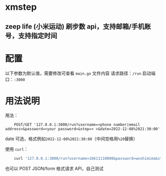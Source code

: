 # xmstep
zeep life (小米运动) 刷步数 api，支持邮箱/手机账号，支持指定时间
---

# 配置

以下参数为默认值，需要修改可查看 `main.go` 文件内容
请求路径：`/run`
启动端口：`:3000`



# 用法说明

用法：
```
    POST/GET '127.0.0.1:3000/run?username=<phone number|email address>&password=<your password>&step=< >&date=2022-12-08%2021:30:00'
```
date 可选，格式例如`2022-12-08%2021:30:00`（中间空格用`%20`替换）

使用 `curl`：
```bash
    curl '127.0.0.1:3000/run?username=16611110000&password=woshimima&step=8000&date=2022-12-08%2021:30:00'
```

也可以 POST JSON/form 格式请求 API，自己测试